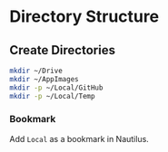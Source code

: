 # Directory Structure

## Create Directories

```bash
mkdir ~/Drive
mkdir ~/AppImages
mkdir -p ~/Local/GitHub
mkdir -p ~/Local/Temp
```

### Bookmark

Add `Local` as a bookmark in Nautilus.
